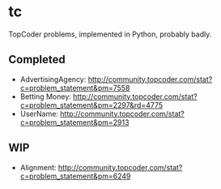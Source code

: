 tc
==

TopCoder problems, implemented in Python, probably badly.

Completed
---------
- AdvertisingAgency: http://community.topcoder.com/stat?c=problem_statement&pm=7558
- Betting Money:     http://community.topcoder.com/stat?c=problem_statement&pm=2297&rd=4775
- UserName:          http://community.topcoder.com/stat?c=problem_statement&pm=2913


WIP
---
- Alignment: http://community.topcoder.com/stat?c=problem_statement&pm=6249
